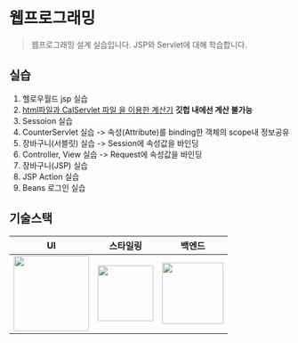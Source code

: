 # 웹프로그래밍
> 웹프로그래밍 설계 실습입니다.
>JSP와 Servlet에 대해 학습합니다.

## 실습
1. 헬로우월드 jsp 실습
2. [html파일과 CalServlet 파일 을 이용한 계산기](https://seows2.github.io/-JSP-/WebContent/ch04/calc.html) **깃헙 내에선 계산 불가능**
3. Sessoion 실습
4. CounterServlet 실습 -> 속성(Attribute)를 binding한 객체의 scope내 정보공유
5. 장바구니(서블릿) 실습 -> Session에 속성값을 바인딩
6. Controller, View 실습 -> Request에 속성값을 바인딩
7. 장바구니(JSP) 실습
8. JSP Action 실습
9. Beans 로그인 실습


## 기술스택
|UI|스타일링|백엔드|
|:----:|:----:|:----:|
| <img src="https://upload.wikimedia.org/wikipedia/commons/thumb/6/61/HTML5_logo_and_wordmark.svg/440px-HTML5_logo_and_wordmark.svg.png" width="135px"> |<img src="https://upload.wikimedia.org/wikipedia/commons/thumb/d/d5/CSS3_logo_and_wordmark.svg/726px-CSS3_logo_and_wordmark.svg.png" width="100px"> |<img src="https://image.flaticon.com/icons/svg/28/28968.svg" width="110px">

